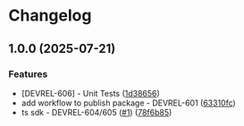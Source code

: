 # Changelog

## 1.0.0 (2025-07-21)


### Features

* [DEVREL-606] - Unit Tests ([1d38656](https://github.com/dailypay/dailypay-typescript-sdk/commit/1d386560dff024e37806499f08e2bfbe93388d48))
* add workflow to publish package - DEVREL-601 ([63310fc](https://github.com/dailypay/dailypay-typescript-sdk/commit/63310fc5b4b86fed6ff8e2bccc5c41957792b569))
* ts sdk - DEVREL-604/605 ([#1](https://github.com/dailypay/dailypay-typescript-sdk/issues/1)) ([78f6b85](https://github.com/dailypay/dailypay-typescript-sdk/commit/78f6b85904f8ed4d2ce623f42cf79a43a47c130d))
